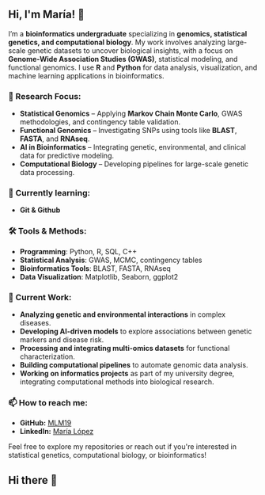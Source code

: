## Hi, I'm María! 👋  

I’m a **bioinformatics undergraduate** specializing in **genomics, statistical genetics, and computational biology**. My work involves analyzing large-scale genetic datasets to uncover biological insights, with a focus on **Genome-Wide Association Studies (GWAS)**, statistical modeling, and functional genomics. I use **R** and **Python** for data analysis, visualization, and machine learning applications in bioinformatics.

### 🔬 Research Focus:
- **Statistical Genomics** – Applying **Markov Chain Monte Carlo**, GWAS methodologies, and contingency table validation.
- **Functional Genomics** – Investigating SNPs using tools like **BLAST**, **FASTA**, and **RNAseq**.
- **AI in Bioinformatics** – Integrating genetic, environmental, and clinical data for predictive modeling.
- **Computational Biology** – Developing pipelines for large-scale genetic data processing.

### 🌱 Currently learning: 
- **Git & Github**

### 🛠️ Tools & Methods:
- **Programming**: Python, R, SQL, C++  
- **Statistical Analysis**: GWAS, MCMC, contingency tables  
- **Bioinformatics Tools**: BLAST, FASTA, RNAseq  
- **Data Visualization**: Matplotlib, Seaborn, ggplot2  

### 🔭 Current Work:
- **Analyzing genetic and environmental interactions** in complex diseases.
- **Developing AI-driven models** to explore associations between genetic markers and disease risk.
- **Processing and integrating multi-omics datasets** for functional characterization.
- **Building computational pipelines** to automate genomic data analysis.
- **Working on informatics projects** as part of my university degree, integrating computational methods into biological research.

### 📫 How to reach me:
- **GitHub:** [MLM19](https://github.com/MLM19)
- **LinkedIn:** [María López](https://www.linkedin.com/in/maria-lopez-moriana/)

Feel free to explore my repositories or reach out if you're interested in statistical genetics, computational biology, or bioinformatics!


## Hi there 👋

<!--
**MLM19/MLM19** is a ✨ _special_ ✨ repository because its `README.md` (this file) appears on your GitHub profile.


